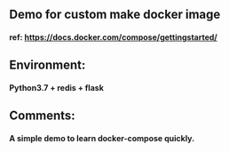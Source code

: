 ## Demo for custom make docker image

#### ref: https://docs.docker.com/compose/gettingstarted/

## Environment:

#### Python3.7 + redis + flask

## Comments:

#### A simple demo to learn docker-compose quickly.
